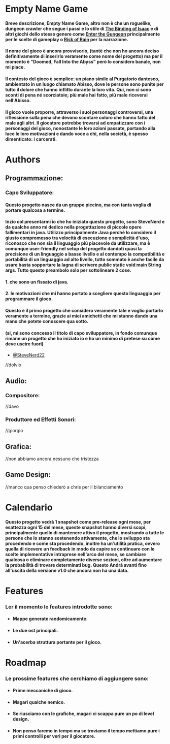 
# Empty Name Game

#### Breve descrizione, Empty Name Game, altro non è che un roguelike, dungeon crawler che segue i passi e lo stile di [The Binding of Isaac](https://store.steampowered.com/app/113200/The_Binding_of_Isaac/https://store.steampowered.com/app/113200/The_Binding_of_Isaac/) e di altri giochi dello stesso genere come [Enter the Gungeon](https://store.steampowered.com/app/311690/Enter_the_Gungeon/) principalmente per le scelte di gameplay o [Risk of Rain](https://store.steampowered.com/app/248820/Risk_of_Rain_2013/) per la narrazione.
#### Il nome del gioco è ancora provvisorio, (tantè che non ho ancora deciso definitivamente di inserirlo veramente come nome del progetto) ma per il momento è **"Doomed, Fall Into the Abyss"** però lo considero banale, non mi piace.
#### Il contesto del gioco è semplice: un piano simile al Purgatorio dantesco, ambientato in un luogo chiamato Abisso, dove le persone sono punite per tutto il dolore che hanno inflitto durante la loro vita. Qui, non ci sono sconti di pena né scorciatoie; più male hai fatto, più male riceverai nell'Abisso.

#### Il gioco vuole proporre, attraverso i suoi personaggi controversi, una riflessione sulla pena che devono scontare coloro che hanno fatto del male agli altri. Il giocatore potrebbe trovarsi ad empatizzare con i personaggi del gioco, nonostante le loro azioni passate, portando alla luce le loro motivazioni e dando voce a chi, nella società, è spesso dimenticato: i carcerati.



# Authors

## Programmazione:
### Capo Sviluppatore:
#### Questo progetto nasce da un gruppo piccino, ma con tanta voglia di portare qualcosa a termine.
#### Inzio col presentarmi io che ho iniziato questo progetto, sono **SteveNerd** e da qualche anno mi dedico nella progettazione di piccole opere fallimentari in java. Utilizzo principalmente Java perchè lo considero il giusto compromesso tra velocità di esecuzione e semplicità d'uso, riconosco che non sia il linguaggio più piacevole da utilizzare, ma è comunque user-friendly nel setup del progetto dandoti quasi la precisione di un linguaggio a basso livello e al contempo la compatibilità e portabilità di un linguaggio ad alto livello, tutto sommato è anche facile da usare basta sopportare la lagna di scrivere public static void main String args. Tutto questo preambolo solo per sottolineare 2 cose.
#### 1. che sono un fissato di java.
#### 2. le motivazioni che mi hanno portato a         scegliere questo linguaggio per programmare il gioco.
#### Questo è il primo progetto che considero veramente tale e voglio portarlo veramente a termine, grazie ai miei amichetti che mi stanno dando una mano che potete conoscere qua sotto.
#### (si, mi sono concesso il titolo di capo sviluppatore, in fondo comunque rimane un progetto che ho iniziato io e ho un minimo di pretese su come deve uscire fuori)

- [@SteveNerd22](https://www.github.com/SteveNerd22)

//dolvio

## Audio:

### Compositore:

//davo

### Produttore ed Effetti Sonori:
//giorgio

## Grafica:
//non abbiamo ancora nessuno che tristezza

## Game Design:
//manco qua penso chiederò a chris per il bilanciamento

# Calendario
#### Questo progetto vedrà 1 snapshot come pre-release ogni mese, per esattezza **ogni 15 del mese**, queste snapshot hanno diversi scopi, principalmente quello di mantenere attivo il progetto, mostrando a tutte le persone che lo stanno sostenendo attivamente, che lo sviluppo sta procedendo e come sta procedendo, inoltre ha un'utilità pratica, ovvero quella di ricevere un feedback in modo da capire se continuare con le scelte implementative intraprese nell'arco del mese, se cambiare qualcosa o eliminare completamente diverse sezioni, oltre ad aumentare la probabilità di trovare determinati bug. Questo Andrà avanti fino all'uscita della versione v1.0 che ancora non ha una data.

# Features
### Ler il momento le features introdotte sono:
+ #### Mappe generate randomicamente.
+ #### Le due ost principali.
+ #### Un'acerba struttura portante per il gioco.

# Roadmap
### Le prossime features che cerchiamo di aggiungere sono:
+ #### Prime meccaniche di gioco.
+ #### Magari qualche nemico.
+ #### Se riusciamo con le grafiche, magari ci scappa pure un po di level design.
+ #### Non penso faremo in tempo ma se troviamo il tempo mettiamo pure i primi controlli per veri per il giocatore.
